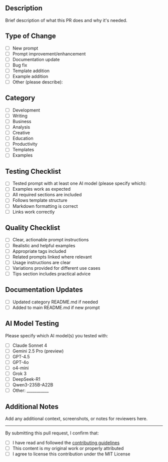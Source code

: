 ## Description

Brief description of what this PR does and why it's needed.

## Type of Change

- [ ] New prompt
- [ ] Prompt improvement/enhancement
- [ ] Documentation update
- [ ] Bug fix
- [ ] Template addition
- [ ] Example addition
- [ ] Other (please describe):

## Category

- [ ] Development
- [ ] Writing  
- [ ] Business
- [ ] Analysis
- [ ] Creative
- [ ] Education
- [ ] Productivity
- [ ] Templates
- [ ] Examples

## Testing Checklist

- [ ] Tested prompt with at least one AI model (please specify which):
- [ ] Examples work as expected
- [ ] All required sections are included
- [ ] Follows template structure
- [ ] Markdown formatting is correct
- [ ] Links work correctly

## Quality Checklist

- [ ] Clear, actionable prompt instructions
- [ ] Realistic and helpful examples
- [ ] Appropriate tags included
- [ ] Related prompts linked where relevant
- [ ] Usage instructions are clear
- [ ] Variations provided for different use cases
- [ ] Tips section includes practical advice

## Documentation Updates

- [ ] Updated category README.md if needed
- [ ] Added to main README.md if new prompt

## AI Model Testing

Please specify which AI model(s) you tested with:

- [ ] Claude Sonnet 4
- [ ] Gemini 2.5 Pro (preview)
- [ ] GPT-4.5
- [ ] GPT-4o
- [ ] o4-mini
- [ ] Grok 3
- [ ] DeepSeek-R1
- [ ] Qwen3-235B-A22B
- [ ] Other: ___________

## Additional Notes

Add any additional context, screenshots, or notes for reviewers here.

---

By submitting this pull request, I confirm that:

- [ ] I have read and followed the [contributing guidelines](CONTRIBUTING.md)
- [ ] This content is my original work or properly attributed
- [ ] I agree to license this contribution under the MIT License

